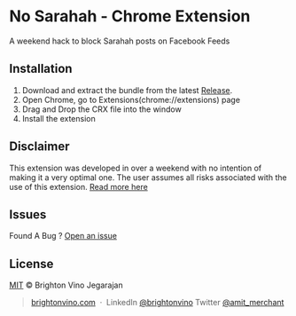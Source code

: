 # No Sarahah - Chrome Extension
A weekend hack to block Sarahah posts on Facebook Feeds

## Installation
1) Download and extract the bundle from the latest [Release](https://github.com/brightonvino/nosarahah/releases).
2) Open Chrome, go to Extensions(chrome://extensions) page
3) Drag and Drop the CRX file into the window
4) Install the extension

## Disclaimer
This extension was developed in over a weekend with no intention of making it a very optimal one. The user assumes all risks associated with the use of this extension. [Read more here](http://brightonvino.com/disclaimer/no-sarahah)

## Issues
Found A Bug ? [Open an issue](https://github.com/brightonvino/NoSarahah/issues/new)

## License
[MIT](LICENSE) © Brighton Vino Jegarajan

> [brightonvino.com](https://www.brightonvino.com) &nbsp;&middot;&nbsp;
> LinkedIn [@brightonvino](https://www.linkedin.com/in/brightonvino/)
> Twitter [@amit_merchant](https://twitter.com/brightonvino)
